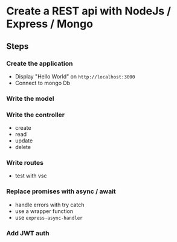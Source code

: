 # Create a REST api with NodeJs / Express / Mongo

## Steps

### Create the application

- Display "Hello World" on ```http://localhost:3000```
- Connect to mongo Db

### Write the model

### Write the controller

- create
- read
- update
- delete

### Write routes

- test with vsc

### Replace promises with async / await

- handle errors with try catch
- use a wrapper function
- use ```express-async-handler```

### Add JWT auth